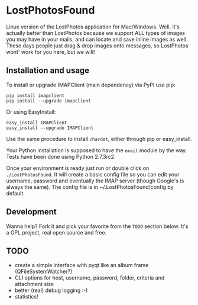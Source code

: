 LostPhotosFound
===============

Linux version of the LostPhotos application for Mac/Windows. Well, it's actually better than LostPhotos because we support ALL types of images you may have in your mails, and can locate and save inline images as well. These days people just drag & drop images onto messages, so LostPhotos wont' work for you here, but we will!

Installation and usage
----------------------

To install or upgrade IMAPClient (main dependency) via PyPI use pip:

```
pip install imapclient 
pip install --upgrade imapclient
```

Or using  EasyInstall:

```
easy_install IMAPClient
easy_install --upgrade IMAPClient
```

Use the same procedure to install ```chardet```, either through pip or easy_install.

Your Python installation is supposed to have the ```email``` module by the way. Tests have been done using Python 2.7.3rc2.

Once your environment is ready just run or double click on ```./LostPhotosFound```. It will create a basic config file so you can edit your username, password and eventually the IMAP server (though Google's is always the same). The config file is in ~/.LostPhotosFound/config by default.

Development
-----------

Wanna help? Fork it and pick your favorite from the ```TODO``` section below. It's a GPL project, real open source and free.

TODO
----

- create a simple interface with pyqt like an album frame (QFileSystemWatcher?)
- CLI options for host, username, password, folder, criteria and attachment size
- better (real) debug logging :-)
- statistics!
